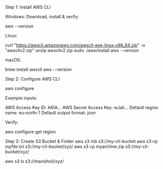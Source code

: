 
Step 1: Install AWS CLI

Windows: Download, install & verify:

aws --version

Linux:

curl "https://awscli.amazonaws.com/awscli-exe-linux-x86_64.zip" -o "awscliv2.zip"
unzip awscliv2.zip
sudo ./aws/install
aws --version

macOS:

brew install awscli
aws --version

Step 2: Configure AWS CLI

aws configure

Example inputs:

AWS Access Key ID: AKIA...
AWS Secret Access Key: wJalr...
Default region name: eu-north-1
Default output format: json

Verify:

aws configure get region

Step 3: Create S3 Bucket & Folder
aws s3 mb s3://my-cli-bucket
aws s3 cp myfile.txt s3://my-cli-bucket/xyz/
aws s3 cp myarchive.zip s3://my-cli-bucket/xyz/

aws s3 ls s3://manishcli/xyz/
